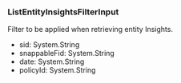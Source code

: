 ### ListEntityInsightsFilterInput
Filter to be applied when retrieving entity Insights.

- sid: System.String
- snappableFid: System.String
- date: System.String
- policyId: System.String
